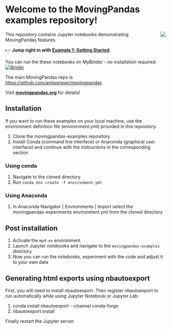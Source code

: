 # Welcome to the MovingPandas examples repository!

<img align="right" src="https://anitagraser.github.io/movingpandas/assets/img/movingpandas.png">

This repository contains Jupyter notebooks demonstrating MovingPandas features.

👉 **Jump right in with [Example 1: Getting Started](https://github.com/anitagraser/movingpandas-examples/blob/main/1-tutorials/1-getting-started.ipynb)**

You can run the these notebooks on MyBinder - no installation required: [![Binder](https://mybinder.org/badge_logo.svg)](https://mybinder.org/v2/gh/anitagraser/movingpandas-examples/main)

The main MovingPandas repo is https://github.com/anitagraser/movingpandas

Visit **[movingpandas.org](http://movingpandas.org)** for details! 

## Installation 

If you want to run these examples on your local machine, use the environment definition file (environment.yml) provided in this repository.

1. Clone the movingpandas-examples repository
1. Install Conda (command line interface) or Anaconda (graphical user interface) and continue with the instructions in the corresponding section

### Using conda

1. Navigate to the cloned directory
1. Run `conda env create -f environment.yml`

### Using Anaconda

1. In Anaconda Navigator | Environments | Import select the movingpandas-experiments environment.yml from the cloned directory

## Post installation

1. Activate the `mpd-ex` environment
1. Launch Jupyter notebooks and navigate to the `movingpandas-examples` directory 
1. Now you can run the notebooks, experiment with the code and adjust it to your own data

## Generating html exports using nbautoexport

First, you will need to install nbautoexport. Then register nbautoexport to run automatically while using Jupyter Notebook or Jupyter Lab:

1. conda install nbautoexport --channel conda-forge
1. nbautoexport install

Finally restart the Jupyter server. 

